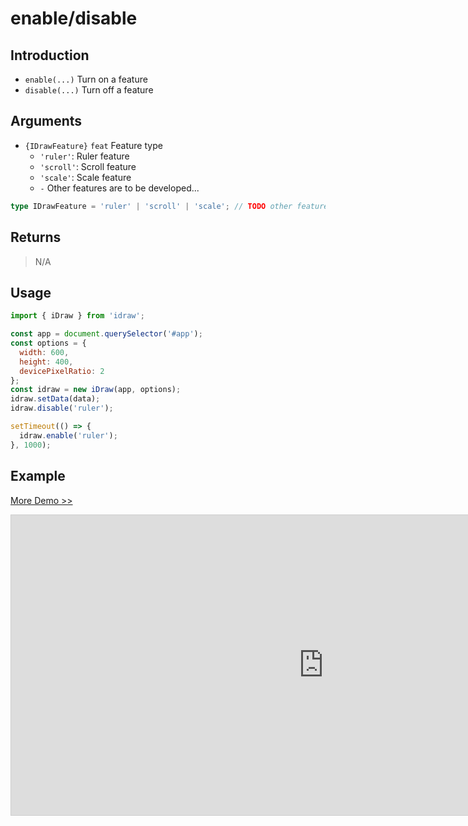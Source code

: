 # enable/disable

## Introduction

- `enable(...)` Turn on a feature
- `disable(...)` Turn off a feature

## Arguments

- `{IDrawFeature}` `feat` Feature type
  - `'ruler'`: Ruler feature
  - `'scroll'`: Scroll feature
  - `'scale'`: Scale feature
  - `-` Other features are to be developed...

```ts
type IDrawFeature = 'ruler' | 'scroll' | 'scale'; // TODO other feature
```

## Returns

> N/A

## Usage

```js
import { iDraw } from 'idraw';

const app = document.querySelector('#app');
const options = {
  width: 600,
  height: 400,
  devicePixelRatio: 2
};
const idraw = new iDraw(app, options);
idraw.setData(data);
idraw.disable('ruler');

setTimeout(() => {
  idraw.enable('ruler');
}, 1000);
```

## Example

[More Demo >>](https://idrawjs.com/playground/?demo=api-enable)

<iframe class="idraw-playground-preview" 
  src="https://idrawjs.com/playground/?demo=api-enable&header=false&sider=false&default-editor-split=50" 
  width="1000" height="480" frameborder="no" border="0"
  style="border: 1px solid #cecece; margin: 0px auto;"
></iframe>

